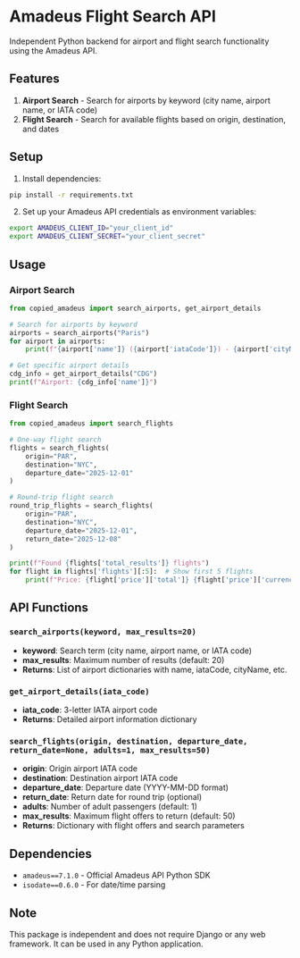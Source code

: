 # Amadeus Flight Search API

Independent Python backend for airport and flight search functionality using the Amadeus API.

## Features

1. **Airport Search** - Search for airports by keyword (city name, airport name, or IATA code)
2. **Flight Search** - Search for available flights based on origin, destination, and dates

## Setup

1. Install dependencies:
```bash
pip install -r requirements.txt
```

2. Set up your Amadeus API credentials as environment variables:
```bash
export AMADEUS_CLIENT_ID="your_client_id"
export AMADEUS_CLIENT_SECRET="your_client_secret"
```

## Usage

### Airport Search

```python
from copied_amadeus import search_airports, get_airport_details

# Search for airports by keyword
airports = search_airports("Paris")
for airport in airports:
    print(f"{airport['name']} ({airport['iataCode']}) - {airport['cityName']}")

# Get specific airport details
cdg_info = get_airport_details("CDG")
print(f"Airport: {cdg_info['name']}")
```

### Flight Search

```python
from copied_amadeus import search_flights

# One-way flight search
flights = search_flights(
    origin="PAR",
    destination="NYC", 
    departure_date="2025-12-01"
)

# Round-trip flight search
round_trip_flights = search_flights(
    origin="PAR",
    destination="NYC",
    departure_date="2025-12-01",
    return_date="2025-12-08"
)

print(f"Found {flights['total_results']} flights")
for flight in flights['flights'][:5]:  # Show first 5 flights
    print(f"Price: {flight['price']['total']} {flight['price']['currency']}")
```

## API Functions

### `search_airports(keyword, max_results=20)`
- **keyword**: Search term (city name, airport name, or IATA code)
- **max_results**: Maximum number of results (default: 20)
- **Returns**: List of airport dictionaries with name, iataCode, cityName, etc.

### `get_airport_details(iata_code)`
- **iata_code**: 3-letter IATA airport code
- **Returns**: Detailed airport information dictionary

### `search_flights(origin, destination, departure_date, return_date=None, adults=1, max_results=50)`
- **origin**: Origin airport IATA code
- **destination**: Destination airport IATA code  
- **departure_date**: Departure date (YYYY-MM-DD format)
- **return_date**: Return date for round trip (optional)
- **adults**: Number of adult passengers (default: 1)
- **max_results**: Maximum flight offers to return (default: 50)
- **Returns**: Dictionary with flight offers and search parameters

## Dependencies

- `amadeus==7.1.0` - Official Amadeus API Python SDK
- `isodate==0.6.0` - For date/time parsing

## Note

This package is independent and does not require Django or any web framework. It can be used in any Python application.